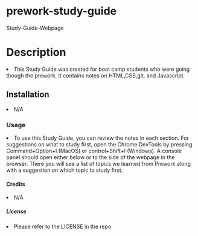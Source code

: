 # prework-study-guide 
<h0>Study-Guide-Webpage</h0>

<h1>Description</h1>
<li>This Study Guide was created for boot camp students who were going though the prework. It contains notes on HTML,CSS,git, and Javascript.</li>

<h2>Installation</h2>
<li>N/A</li>

<h3>Usage</h3>
<li>To use this Study Guide, you can review the notes in each section.  For suggestions on what to study first, open the Chrome DevTools by pressing Command+Option+I (MacOS) or control+Shift+I (Windows).  A console panel should open either below or to the side of the webpage in the browser.  There you will see a list of topics we learned from Prework along with a suggestion on which topic to study first.</li>
  
  <h4>Credits</h4>
  <li>N/A</li>
  
  <h5>License</h5>
  <li>Please refer to the LICENSE in the repo</li>


